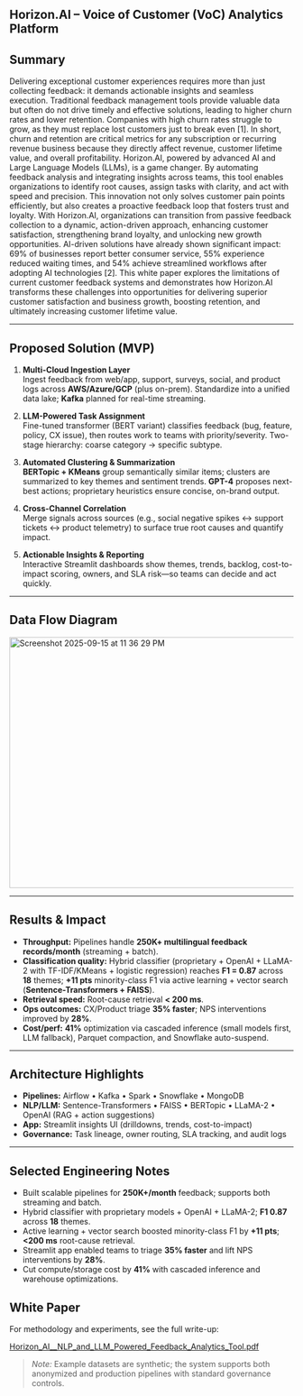 ## Horizon.AI – Voice of Customer (VoC) Analytics Platform


## Summary ## 
Delivering exceptional customer experiences requires more than just collecting feedback: it demands actionable insights and seamless execution. Traditional feedback management tools provide valuable data but often do not drive timely and effective solutions, leading to higher churn rates and lower retention. Companies with high churn rates struggle to grow, as they must replace lost customers just to break even [1]. In short, churn and retention are critical metrics for any subscription or recurring revenue business because they directly affect revenue, customer lifetime value, and overall profitability.
Horizon.AI, powered by advanced AI and Large Language Models (LLMs), is a game changer. By automating feedback analysis and integrating insights across teams, this tool enables organizations to identify root causes, assign tasks with clarity, and act with speed and precision.
This innovation not only solves customer pain points efficiently, but also creates a proactive feedback loop that fosters trust and loyalty. With Horizon.AI, organizations can transition from passive feedback collection to a dynamic, action-driven approach, enhancing customer satisfaction, strengthening brand loyalty, and unlocking new growth opportunities.
AI-driven solutions have already shown significant impact: 69% of businesses report better consumer service, 55% experience reduced waiting times, and 54% achieve streamlined workflows after adopting AI technologies [2].
This white paper explores the limitations of current customer feedback systems and demonstrates how Horizon.AI transforms these challenges into opportunities for delivering superior customer satisfaction and business growth, boosting retention, and ultimately increasing customer lifetime value.


---

## Proposed Solution (MVP)
1) **Multi-Cloud Ingestion Layer**  
   Ingest feedback from web/app, support, surveys, social, and product logs across **AWS/Azure/GCP** (plus on-prem). Standardize into a unified data lake; **Kafka** planned for real-time streaming.

2) **LLM-Powered Task Assignment**  
   Fine-tuned transformer (BERT variant) classifies feedback (bug, feature, policy, CX issue), then routes work to teams with priority/severity. Two-stage hierarchy: coarse category → specific subtype.

3) **Automated Clustering & Summarization**  
   **BERTopic + KMeans** group semantically similar items; clusters are summarized to key themes and sentiment trends. **GPT-4** proposes next-best actions; proprietary heuristics ensure concise, on-brand output.

4) **Cross-Channel Correlation**  
   Merge signals across sources (e.g., social negative spikes ↔ support tickets ↔ product telemetry) to surface true root causes and quantify impact.

5) **Actionable Insights & Reporting**  
   Interactive Streamlit dashboards show themes, trends, backlog, cost-to-impact scoring, owners, and SLA risk—so teams can decide and act quickly.

---


## Data Flow Diagram ## 
<img width="892" height="445" alt="Screenshot 2025-09-15 at 11 36 29 PM" src="https://github.com/user-attachments/assets/87050081-2623-4608-a3e5-4ca18459580c" />

---
## Results & Impact
- **Throughput:** Pipelines handle **250K+ multilingual feedback records/month** (streaming + batch).  
- **Classification quality:** Hybrid classifier (proprietary + OpenAI + LLaMA-2 with TF-IDF/KMeans + logistic regression) reaches **F1 = 0.87** across **18** themes; **+11 pts** minority-class F1 via active learning + vector search (**Sentence-Transformers + FAISS**).  
- **Retrieval speed:** Root-cause retrieval **< 200 ms**.  
- **Ops outcomes:** CX/Product triage **35% faster**; NPS interventions improved by **28%**.  
- **Cost/perf:** **41%** optimization via cascaded inference (small models first, LLM fallback), Parquet compaction, and Snowflake auto-suspend.

---

## Architecture Highlights
- **Pipelines:** Airflow • Kafka • Spark • Snowflake • MongoDB  
- **NLP/LLM:** Sentence-Transformers • FAISS • BERTopic • LLaMA-2 • OpenAI (RAG + action suggestions)  
- **App:** Streamlit insights UI (drilldowns, trends, cost-to-impact)  
- **Governance:** Task lineage, owner routing, SLA tracking, and audit logs

---

## Selected Engineering Notes
- Built scalable pipelines for **250K+/month** feedback; supports both streaming and batch.  
- Hybrid classifier with proprietary models + OpenAI + LLaMA-2; **F1 0.87** across **18** themes.  
- Active learning + vector search boosted minority-class F1 by **+11 pts**; **<200 ms** root-cause retrieval.  
- Streamlit app enabled teams to triage **35% faster** and lift NPS interventions by **28%**.  
- Cut compute/storage cost by **41%** with cascaded inference and warehouse optimizations.


## White Paper
For methodology and experiments, see the full write-up:  

[Horizon_AI__NLP_and_LLM_Powered_Feedback_Analytics_Tool.pdf](https://github.com/user-attachments/files/22352809/Horizon_AI__NLP_and_LLM_Powered_Feedback_Analytics_Tool.pdf)

> _Note:_ Example datasets are synthetic; the system supports both anonymized and production pipelines with standard governance controls.
